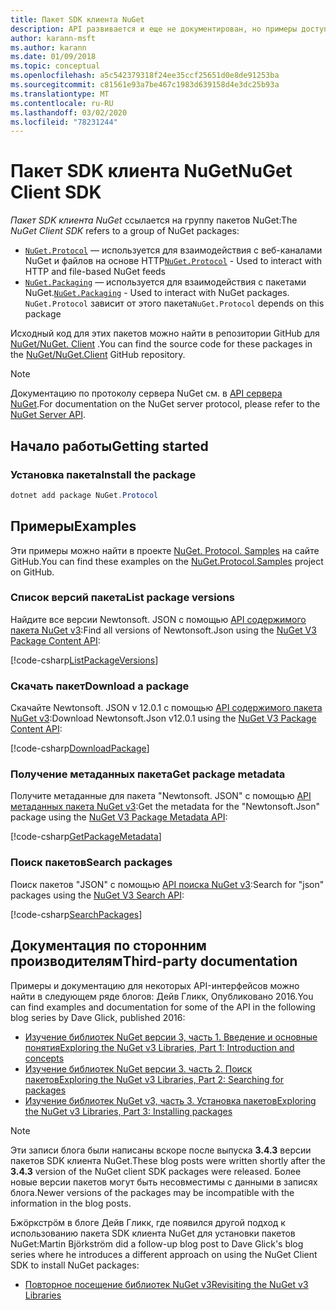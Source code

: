 ```yaml
---
title: Пакет SDK клиента NuGet
description: API развивается и еще не документирован, но примеры доступны в блоге Дейв Гликк.
author: karann-msft
ms.author: karann
ms.date: 01/09/2018
ms.topic: conceptual
ms.openlocfilehash: a5c542379318f24ee35ccf25651d0e8de91253ba
ms.sourcegitcommit: c81561e93a7be467c1983d639158d4e3dc25b93a
ms.translationtype: MT
ms.contentlocale: ru-RU
ms.lasthandoff: 03/02/2020
ms.locfileid: "78231244"
---
```

# <a name="nuget-client-sdk"></a><span data-ttu-id="c2884-103">Пакет SDK клиента NuGet</span><span class="sxs-lookup"><span data-stu-id="c2884-103">NuGet Client SDK</span></span>

<span data-ttu-id="c2884-104">*Пакет SDK клиента NuGet* ссылается на группу пакетов NuGet:</span><span class="sxs-lookup"><span data-stu-id="c2884-104">The *NuGet Client SDK* refers to a group of NuGet packages:</span></span>

* <span data-ttu-id="c2884-105">[`NuGet.Protocol`](https://www.nuget.org/packages/NuGet.Protocol) — используется для взаимодействия с веб-каналами NuGet и файлов на основе HTTP</span><span class="sxs-lookup"><span data-stu-id="c2884-105">[`NuGet.Protocol`](https://www.nuget.org/packages/NuGet.Protocol) - Used to interact with HTTP and file-based NuGet feeds</span></span>
* <span data-ttu-id="c2884-106">[`NuGet.Packaging`](https://www.nuget.org/packages/NuGet.Packaging) — используется для взаимодействия с пакетами NuGet.</span><span class="sxs-lookup"><span data-stu-id="c2884-106">[`NuGet.Packaging`](https://www.nuget.org/packages/NuGet.Packaging) - Used to interact with NuGet packages.</span></span> <span data-ttu-id="c2884-107">`NuGet.Protocol` зависит от этого пакета</span><span class="sxs-lookup"><span data-stu-id="c2884-107">`NuGet.Protocol` depends on this package</span></span>

<span data-ttu-id="c2884-108">Исходный код для этих пакетов можно найти в репозитории GitHub для [NuGet/NuGet. Client](https://github.com/NuGet/NuGet.Client) .</span><span class="sxs-lookup"><span data-stu-id="c2884-108">You can find the source code for these packages in the [NuGet/NuGet.Client](https://github.com/NuGet/NuGet.Client) GitHub repository.</span></span>

> [!Note]
> <span data-ttu-id="c2884-109">Документацию по протоколу сервера NuGet см. в [API сервера NuGet](~/api/overview.md).</span><span class="sxs-lookup"><span data-stu-id="c2884-109">For documentation on the NuGet server protocol, please refer to the [NuGet Server API](~/api/overview.md).</span></span>

## <a name="getting-started"></a><span data-ttu-id="c2884-110">Начало работы</span><span class="sxs-lookup"><span data-stu-id="c2884-110">Getting started</span></span>

### <a name="install-the-package"></a><span data-ttu-id="c2884-111">Установка пакета</span><span class="sxs-lookup"><span data-stu-id="c2884-111">Install the package</span></span>

```ps1
dotnet add package NuGet.Protocol
```

## <a name="examples"></a><span data-ttu-id="c2884-112">Примеры</span><span class="sxs-lookup"><span data-stu-id="c2884-112">Examples</span></span>

<span data-ttu-id="c2884-113">Эти примеры можно найти в проекте [NuGet. Protocol. Samples](https://github.com/NuGet/Samples/tree/master/NuGetProtocolSamples) на сайте GitHub.</span><span class="sxs-lookup"><span data-stu-id="c2884-113">You can find these examples on the [NuGet.Protocol.Samples](https://github.com/NuGet/Samples/tree/master/NuGetProtocolSamples) project on GitHub.</span></span>

### <a name="list-package-versions"></a><span data-ttu-id="c2884-114">Список версий пакета</span><span class="sxs-lookup"><span data-stu-id="c2884-114">List package versions</span></span>

<span data-ttu-id="c2884-115">Найдите все версии Newtonsoft. JSON с помощью [API содержимого пакета NuGet v3](../api/package-base-address-resource.md#enumerate-package-versions):</span><span class="sxs-lookup"><span data-stu-id="c2884-115">Find all versions of Newtonsoft.Json using the [NuGet V3 Package Content API](../api/package-base-address-resource.md#enumerate-package-versions):</span></span>

[!code-csharp[ListPackageVersions](~/../nuget-samples/NuGetProtocolSamples/Program.cs?name=ListPackageVersions)]

### <a name="download-a-package"></a><span data-ttu-id="c2884-116">Скачать пакет</span><span class="sxs-lookup"><span data-stu-id="c2884-116">Download a package</span></span>

<span data-ttu-id="c2884-117">Скачайте Newtonsoft. JSON v 12.0.1 с помощью [API содержимого пакета NuGet v3](../api/package-base-address-resource.md):</span><span class="sxs-lookup"><span data-stu-id="c2884-117">Download Newtonsoft.Json v12.0.1 using the [NuGet V3 Package Content API](../api/package-base-address-resource.md):</span></span>

[!code-csharp[DownloadPackage](~/../nuget-samples/NuGetProtocolSamples/Program.cs?name=DownloadPackage)]

### <a name="get-package-metadata"></a><span data-ttu-id="c2884-118">Получение метаданных пакета</span><span class="sxs-lookup"><span data-stu-id="c2884-118">Get package metadata</span></span>

<span data-ttu-id="c2884-119">Получите метаданные для пакета "Newtonsoft. JSON" с помощью [API метаданных пакета NuGet v3](../api/registration-base-url-resource.md):</span><span class="sxs-lookup"><span data-stu-id="c2884-119">Get the metadata for the "Newtonsoft.Json" package using the [NuGet V3 Package Metadata API](../api/registration-base-url-resource.md):</span></span>

[!code-csharp[GetPackageMetadata](~/../nuget-samples/NuGetProtocolSamples/Program.cs?name=GetPackageMetadata)]

### <a name="search-packages"></a><span data-ttu-id="c2884-120">Поиск пакетов</span><span class="sxs-lookup"><span data-stu-id="c2884-120">Search packages</span></span>

<span data-ttu-id="c2884-121">Поиск пакетов "JSON" с помощью [API поиска NuGet v3](../api/search-query-service-resource.md):</span><span class="sxs-lookup"><span data-stu-id="c2884-121">Search for "json" packages using the [NuGet V3 Search API](../api/search-query-service-resource.md):</span></span>

[!code-csharp[SearchPackages](~/../nuget-samples/NuGetProtocolSamples/Program.cs?name=SearchPackages)]

## <a name="third-party-documentation"></a><span data-ttu-id="c2884-122">Документация по сторонним производителям</span><span class="sxs-lookup"><span data-stu-id="c2884-122">Third-party documentation</span></span>

<span data-ttu-id="c2884-123">Примеры и документацию для некоторых API-интерфейсов можно найти в следующем ряде блогов: Дейв Гликк, Опубликовано 2016.</span><span class="sxs-lookup"><span data-stu-id="c2884-123">You can find examples and documentation for some of the API in the following blog series by Dave Glick, published 2016:</span></span>

- [<span data-ttu-id="c2884-124">Изучение библиотек NuGet версии 3, часть 1. Введение и основные понятия</span><span class="sxs-lookup"><span data-stu-id="c2884-124">Exploring the NuGet v3 Libraries, Part 1: Introduction and concepts</span></span>](http://daveaglick.com/posts/exploring-the-nuget-v3-libraries-part-1)
- [<span data-ttu-id="c2884-125">Изучение библиотек NuGet версии 3. часть 2. Поиск пакетов</span><span class="sxs-lookup"><span data-stu-id="c2884-125">Exploring the NuGet v3 Libraries, Part 2: Searching for packages</span></span>](http://daveaglick.com/posts/exploring-the-nuget-v3-libraries-part-2)
- [<span data-ttu-id="c2884-126">Изучение библиотек NuGet v3, часть 3. Установка пакетов</span><span class="sxs-lookup"><span data-stu-id="c2884-126">Exploring the NuGet v3 Libraries, Part 3: Installing packages</span></span>](http://daveaglick.com/posts/exploring-the-nuget-v3-libraries-part-3)

> [!Note]
> <span data-ttu-id="c2884-127">Эти записи блога были написаны вскоре после выпуска **3.4.3** версии пакетов SDK клиента NuGet.</span><span class="sxs-lookup"><span data-stu-id="c2884-127">These blog posts were written shortly after the **3.4.3** version of the NuGet client SDK packages were released.</span></span>
> <span data-ttu-id="c2884-128">Более новые версии пакетов могут быть несовместимы с данными в записях блога.</span><span class="sxs-lookup"><span data-stu-id="c2884-128">Newer versions of the packages may be incompatible with the information in the blog posts.</span></span>

<span data-ttu-id="c2884-129">Бжöркстрöм в блоге Дейв Гликк, где появился другой подход к использованию пакета SDK клиента NuGet для установки пакетов NuGet:</span><span class="sxs-lookup"><span data-stu-id="c2884-129">Martin Björkström did a follow-up blog post to Dave Glick's blog series where he introduces a different approach on using the NuGet Client SDK to install NuGet packages:</span></span>

- [<span data-ttu-id="c2884-130">Повторное посещение библиотек NuGet v3</span><span class="sxs-lookup"><span data-stu-id="c2884-130">Revisiting the NuGet v3 Libraries</span></span>](https://martinbjorkstrom.com/posts/2018-09-19-revisiting-nuget-client-libraries)
